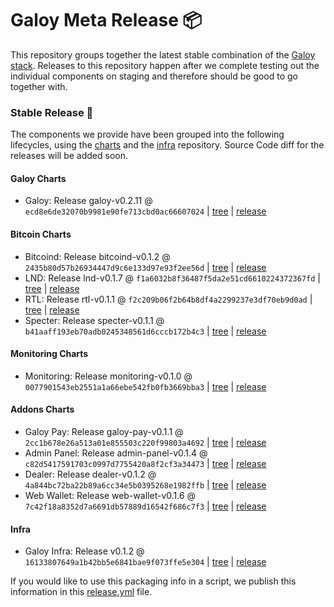 # Galoy Meta Release 📦

This repository groups together the latest stable combination of the [Galoy stack](https://github.com/GaloyMoney/awesome-galoy#tech-components). 
Releases to this repository happen after we complete testing out the individual components on staging and therefore should be good to go together with.

### Stable Release 🎉

The components we provide have been grouped into the following lifecycles, using the [charts](https://github.com/GaloyMoney/charts) and the [infra](https://github.com/GaloyMoney/galoy-infra) repository. 
Source Code diff for the releases will be added soon.

#### Galoy Charts
- Galoy: Release galoy-v0.2.11 @ `ecd8e6de32070b9981e90fe713cbd0ac66607024` | [tree](https://github.com/GaloyMoney/charts/tree/ecd8e6de32070b9981e90fe713cbd0ac66607024/charts/galoy) | [release](https://github.com/GaloyMoney/charts/releases/tag/galoy-v0.2.11)

#### Bitcoin Charts
- Bitcoind: Release bitcoind-v0.1.2 @ `2435b80d57b26934447d9c6e133d97e93f2ee56d` | [tree](https://github.com/GaloyMoney/charts/tree/2435b80d57b26934447d9c6e133d97e93f2ee56d/charts/bitcoind) | [release](https://github.com/GaloyMoney/charts/releases/tag/bitcoind-v0.1.2)
- LND: Release lnd-v0.1.7 @ `f1a6032b8f36487f5da2e51cd6610224372367fd` | [tree](https://github.com/GaloyMoney/charts/tree/f1a6032b8f36487f5da2e51cd6610224372367fd/charts/lnd) | [release](https://github.com/GaloyMoney/charts/releases/tag/lnd-v0.1.7)
- RTL: Release rtl-v0.1.1 @ `f2c209b06f2b64b8df4a2299237e3df70eb9d0ad` | [tree](https://github.com/GaloyMoney/charts/tree/f2c209b06f2b64b8df4a2299237e3df70eb9d0ad/charts/rtl) | [release](https://github.com/GaloyMoney/charts/releases/tag/rtl-v0.1.1)
- Specter: Release specter-v0.1.1 @ `b41aaff193eb70adb0245348561d6cccb172b4c3` | [tree](https://github.com/GaloyMoney/charts/tree/b41aaff193eb70adb0245348561d6cccb172b4c3/charts/specter) | [release](https://github.com/GaloyMoney/charts/releases/tag/specter-v0.1.1)

#### Monitoring Charts
- Monitoring: Release monitoring-v0.1.0 @ `0077901543eb2551a1a66ebe542fb0fb3669bba3` | [tree](https://github.com/GaloyMoney/charts/tree/0077901543eb2551a1a66ebe542fb0fb3669bba3/charts/monitoring) | [release](https://github.com/GaloyMoney/charts/releases/tag/monitoring-v0.1.0)

#### Addons Charts
- Galoy Pay: Release galoy-pay-v0.1.1 @ `2cc1b678e26a513a01e855503c220f99803a4692` | [tree](https://github.com/GaloyMoney/charts/tree/2cc1b678e26a513a01e855503c220f99803a4692/charts/galoy-pay) | [release](https://github.com/GaloyMoney/charts/releases/tag/galoy-pay-v0.1.1)
- Admin Panel: Release admin-panel-v0.1.4 @ `c82d5417591703c0997d7755420a8f2cf3a34473` | [tree](https://github.com/GaloyMoney/charts/tree/c82d5417591703c0997d7755420a8f2cf3a34473/charts/admin-panel) | [release](https://github.com/GaloyMoney/charts/releases/tag/admin-panel-v0.1.4)
- Dealer: Release dealer-v0.1.2 @ `4a844bc72ba22b89a6cc34e5b0395268e1982ffb` | [tree](https://github.com/GaloyMoney/charts/tree/4a844bc72ba22b89a6cc34e5b0395268e1982ffb/charts/dealer) | [release](https://github.com/GaloyMoney/charts/releases/tag/dealer-v0.1.2)
- Web Wallet: Release web-wallet-v0.1.6 @ `7c42f18a8352d7a6691db57889d16542f686c7f3` | [tree](https://github.com/GaloyMoney/charts/tree/7c42f18a8352d7a6691db57889d16542f686c7f3/charts/web_wallet) | [release](https://github.com/GaloyMoney/charts/releases/tag/web-wallet-v0.1.6)

#### Infra

- Galoy Infra: Release v0.1.2 @ `16133807649a1b42bb5e6841bae9f073ffe5e304` | [tree](https://github.com/GaloyMoney/galoy-infra/tree/16133807649a1b42bb5e6841bae9f073ffe5e304) | [release](https://github.com/GaloyMoney/galoy-infra/releases/tag/v0.1.2)

If you would like to use this packaging info in a script, we publish this information in this [release.yml](./release.yml) file.
